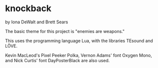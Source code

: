 knockback
=========
by Iona DeWalt and Brett Sears

The basic theme for this project is "enemies are weapons."

This uses the programming language Lua, with the libraries TEsound and LÖVE.

Kevin MacLeod's Pixel Peeker Polka, Vernon Adams' font Oxygen Mono, and Nick Curtis' font DayPosterBlack are also used.
